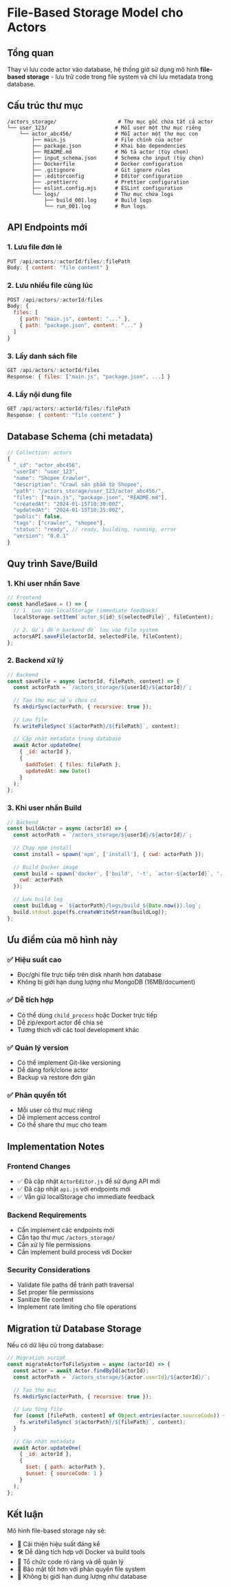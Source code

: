 # File-Based Storage Model cho Actors

## Tổng quan

Thay vì lưu code actor vào database, hệ thống giờ sử dụng mô hình **file-based storage** - lưu trữ code trong file system và chỉ lưu metadata trong database.

## Cấu trúc thư mục

```
/actors_storage/                    # Thư mục gốc chứa tất cả actor
└── user_123/                      # Mỗi user một thư mục riêng
    └── actor_abc456/              # Mỗi actor một thư mục con
        ├── main.js                # File chính của actor
        ├── package.json           # Khai báo dependencies
        ├── README.md              # Mô tả actor (tùy chọn)
        ├── input_schema.json      # Schema cho input (tùy chọn)
        ├── Dockerfile             # Docker configuration
        ├── .gitignore             # Git ignore rules
        ├── .editorconfig          # Editor configuration
        ├── .prettierrc            # Prettier configuration
        ├── eslint.config.mjs      # ESLint configuration
        └── logs/                  # Thư mục chứa logs
            ├── build_001.log      # Build logs
            └── run_001.log        # Run logs
```

## API Endpoints mới

### 1. Lưu file đơn lẻ
```javascript
PUT /api/actors/:actorId/files/:filePath
Body: { content: "file content" }
```

### 2. Lưu nhiều file cùng lúc
```javascript
POST /api/actors/:actorId/files
Body: { 
  files: [
    { path: "main.js", content: "..." },
    { path: "package.json", content: "..." }
  ]
}
```

### 3. Lấy danh sách file
```javascript
GET /api/actors/:actorId/files
Response: { files: ["main.js", "package.json", ...] }
```

### 4. Lấy nội dung file
```javascript
GET /api/actors/:actorId/files/:filePath
Response: { content: "file content" }
```

## Database Schema (chỉ metadata)

```javascript
// Collection: actors
{
  "_id": "actor_abc456",
  "userId": "user_123",
  "name": "Shopee Crawler",
  "description": "Crawl sản phẩm từ Shopee",
  "path": "/actors_storage/user_123/actor_abc456/",
  "files": ["main.js", "package.json", "README.md"],
  "createdAt": "2024-01-15T10:30:00Z",
  "updatedAt": "2024-01-15T10:35:00Z",
  "public": false,
  "tags": ["crawler", "shopee"],
  "status": "ready", // ready, building, running, error
  "version": "0.0.1"
}
```

## Quy trình Save/Build

### 1. Khi user nhấn Save
```javascript
// Frontend
const handleSave = () => {
  // 1. Lưu vào localStorage (immediate feedback)
  localStorage.setItem(`actor_${id}_${selectedFile}`, fileContent);
  
  // 2. Gửi đến backend để lưu vào file system
  actorsAPI.saveFile(actorId, selectedFile, fileContent);
};
```

### 2. Backend xử lý
```javascript
// Backend
const saveFile = async (actorId, filePath, content) => {
  const actorPath = `/actors_storage/${userId}/${actorId}/`;
  
  // Tạo thư mục nếu chưa có
  fs.mkdirSync(actorPath, { recursive: true });
  
  // Lưu file
  fs.writeFileSync(`${actorPath}/${filePath}`, content);
  
  // Cập nhật metadata trong database
  await Actor.updateOne(
    { _id: actorId },
    { 
      $addToSet: { files: filePath },
      updatedAt: new Date()
    }
  );
};
```

### 3. Khi user nhấn Build
```javascript
// Backend
const buildActor = async (actorId) => {
  const actorPath = `/actors_storage/${userId}/${actorId}/`;
  
  // Chạy npm install
  const install = spawn('npm', ['install'], { cwd: actorPath });
  
  // Build Docker image
  const build = spawn('docker', ['build', '-t', `actor-${actorId}`, '.'], { 
    cwd: actorPath 
  });
  
  // Lưu build log
  const buildLog = `${actorPath}/logs/build_${Date.now()}.log`;
  build.stdout.pipe(fs.createWriteStream(buildLog));
};
```

## Ưu điểm của mô hình này

### ✅ Hiệu suất cao
- Đọc/ghi file trực tiếp trên disk nhanh hơn database
- Không bị giới hạn dung lượng như MongoDB (16MB/document)

### ✅ Dễ tích hợp
- Có thể dùng `child_process` hoặc Docker trực tiếp
- Dễ zip/export actor để chia sẻ
- Tương thích với các tool development khác

### ✅ Quản lý version
- Có thể implement Git-like versioning
- Dễ dàng fork/clone actor
- Backup và restore đơn giản

### ✅ Phân quyền tốt
- Mỗi user có thư mục riêng
- Dễ implement access control
- Có thể share thư mục cho team

## Implementation Notes

### Frontend Changes
- ✅ Đã cập nhật `ActorEditor.js` để sử dụng API mới
- ✅ Đã cập nhật `api.js` với endpoints mới
- ✅ Vẫn giữ localStorage cho immediate feedback

### Backend Requirements
- Cần implement các endpoints mới
- Cần tạo thư mục `/actors_storage/` 
- Cần xử lý file permissions
- Cần implement build process với Docker

### Security Considerations
- Validate file paths để tránh path traversal
- Set proper file permissions
- Sanitize file content
- Implement rate limiting cho file operations

## Migration từ Database Storage

Nếu có dữ liệu cũ trong database:

```javascript
// Migration script
const migrateActorToFileSystem = async (actorId) => {
  const actor = await Actor.findById(actorId);
  const actorPath = `/actors_storage/${actor.userId}/${actorId}/`;
  
  // Tạo thư mục
  fs.mkdirSync(actorPath, { recursive: true });
  
  // Lưu từng file
  for (const [filePath, content] of Object.entries(actor.sourceCode)) {
    fs.writeFileSync(`${actorPath}/${filePath}`, content);
  }
  
  // Cập nhật metadata
  await Actor.updateOne(
    { _id: actorId },
    { 
      $set: { path: actorPath },
      $unset: { sourceCode: 1 }
    }
  );
};
```

## Kết luận

Mô hình file-based storage này sẽ:
- 🚀 Cải thiện hiệu suất đáng kể
- 🛠️ Dễ dàng tích hợp với Docker và build tools
- 📁 Tổ chức code rõ ràng và dễ quản lý
- 🔐 Bảo mật tốt hơn với phân quyền file system
- 💾 Không bị giới hạn dung lượng như database
